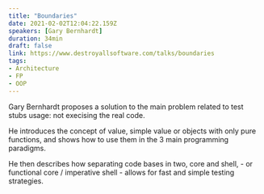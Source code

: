 ```yaml
---
title: "Boundaries"
date: 2021-02-02T12:04:22.159Z
speakers: [Gary Bernhardt]
duration: 34min
draft: false
link: https://www.destroyallsoftware.com/talks/boundaries
tags:
- Architecture
- FP
- OOP
---
```


Gary Bernhardt proposes a solution to the main problem related to test stubs usage: not execising the real code.

He introduces the concept of value, simple value or objects with only pure functions, and shows how to use them in the 3 main programming paradigms.

He then describes how separating code bases in two, core and shell, - or functional core / imperative shell - allows for fast and simple testing strategies.